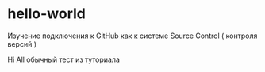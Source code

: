 hello-world
===========

Изучение подключения к GitHub как к системе Source Control ( контроля версий )

Hi All
обычный тест из туториала
